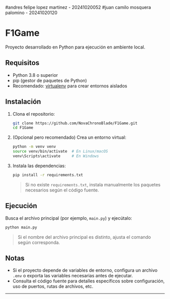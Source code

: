 #andres felipe lopez martinez - 20241020052 #juan camilo mosquera palomino - 20241020120
# F1Game

Proyecto desarrollado en Python para ejecución en ambiente local.

## Requisitos

- Python 3.8 o superior
- pip (gestor de paquetes de Python)
- Recomendado: [virtualenv](https://virtualenv.pypa.io/) para crear entornos aislados

## Instalación

1. Clona el repositorio:
   ```bash
   git clone https://github.com/NovaChronoBlade/F1Game.git
   cd F1Game
   ```

2. (Opcional pero recomendado) Crea un entorno virtual:
   ```bash
   python -m venv venv
   source venv/bin/activate  # En Linux/macOS
   venv\Scripts\activate     # En Windows
   ```

3. Instala las dependencias:
   ```bash
   pip install -r requirements.txt
   ```
   > Si no existe `requirements.txt`, instala manualmente los paquetes necesarios según el código fuente.

## Ejecución

Busca el archivo principal (por ejemplo, `main.py`) y ejecútalo:
```bash
python main.py
```
> Si el nombre del archivo principal es distinto, ajusta el comando según corresponda.

## Notas

- Si el proyecto depende de variables de entorno, configura un archivo `.env` o exporta las variables necesarias antes de ejecutar.
- Consulta el código fuente para detalles específicos sobre configuración, uso de puertos, rutas de archivos, etc.

---
